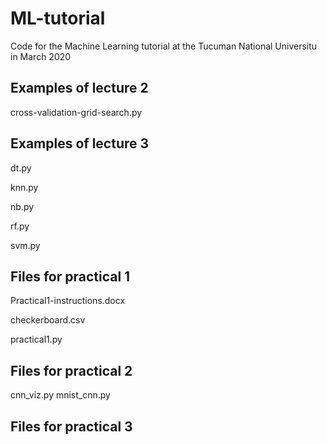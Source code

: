 # ML-tutorial
Code for the Machine Learning tutorial at the Tucuman National Universitu in March 2020

## Examples of lecture 2

cross-validation-grid-search.py

## Examples of lecture 3

dt.py

knn.py

nb.py

rf.py

svm.py

## Files for practical 1

Practical1-instructions.docx

checkerboard.csv

practical1.py

## Files for practical 2

cnn_viz.py
mnist_cnn.py


## Files for practical 3
